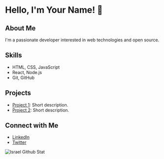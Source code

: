 # Hello, I'm Your Name! 👋

## About Me
I'm a passionate developer interested in web technologies and open source.

## Skills
- HTML, CSS, JavaScript
- React, Node.js
- Git, GitHub

## Projects
- [Project 1](link-to-project-1): Short description.
- [Project 2](link-to-project-2): Short description.

## Connect with Me
- [LinkedIn](linkedin.com/in/ezeisraeljohn)
- [Twitter](twitter.com/ezeisraeljohn)

![Israel Github Stat](https://github-readme-stats.vercel.app/api?username=ezeisraeljohn&hide=contribs,prs)

